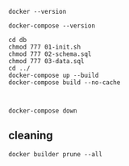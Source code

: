 
```shell
docker --version

docker-compose --version
```


```shell
cd db
chmod 777 01-init.sh
chmod 777 02-schema.sql
chmod 777 03-data.sql
cd ../
docker-compose up --build
docker-compose build --no-cache



docker-compose down
```

## cleaning
```shell
docker builder prune --all


```